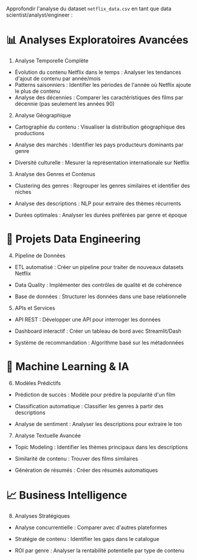 Approfondir l'analyse du dataset  ``netflix_data.csv`` en tant que data scientist/analyst/engineer :

# 📊 Analyses Exploratoires Avancées
1. Analyse Temporelle Complète

  - Évolution du contenu Netflix dans le temps : Analyser les tendances d'ajout de contenu par année/mois
  - Patterns saisonniers : Identifier les périodes de l'année où Netflix ajoute le plus de contenu
  - Analyse des décennies : Comparer les caractéristiques des films par décennie (pas seulement les années 90)

2. Analyse Géographique

  - Cartographie du contenu : Visualiser la distribution géographique des productions

  - Analyse des marchés : Identifier les pays producteurs dominants par genre

  - Diversité culturelle : Mesurer la représentation internationale sur Netflix

3. Analyse des Genres et Contenus

  - Clustering des genres : Regrouper les genres similaires et identifier des niches

  - Analyse des descriptions : NLP pour extraire des thèmes récurrents

  - Durées optimales : Analyser les durées préférées par genre et époque

# 🔧 Projets Data Engineering

4. Pipeline de Données

  - ETL automatisé : Créer un pipeline pour traiter de nouveaux datasets Netflix

  - Data Quality : Implémenter des contrôles de qualité et de cohérence

  - Base de données : Structurer les données dans une base relationnelle

5. APIs et Services

  - API REST : Développer une API pour interroger les données

  - Dashboard interactif : Créer un tableau de bord avec Streamlit/Dash

  - Système de recommandation : Algorithme basé sur les métadonnées

# 🤖 Machine Learning & IA

6. Modèles Prédictifs

  - Prédiction de succès : Modèle pour prédire la popularité d'un film

  - Classification automatique : Classifier les genres à partir des descriptions

  - Analyse de sentiment : Analyser les descriptions pour extraire le ton

7. Analyse Textuelle Avancée

  - Topic Modeling : Identifier les thèmes principaux dans les descriptions

  - Similarité de contenu : Trouver des films similaires

  - Génération de résumés : Créer des résumés automatiques

# 📈 Business Intelligence

8. Analyses Stratégiques

  - Analyse concurrentielle : Comparer avec d'autres plateformes

  - Stratégie de contenu : Identifier les gaps dans le catalogue

  - ROI par genre : Analyser la rentabilité potentielle par type de contenu